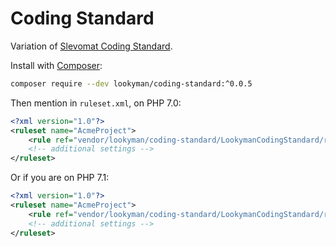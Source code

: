 # Coding Standard

Variation of [Slevomat Coding Standard](https://github.com/slevomat/coding-standard).

Install with [Composer](https://getcomposer.org):

```sh
composer require --dev lookyman/coding-standard:^0.0.5
```

Then mention in `ruleset.xml`, on PHP 7.0:

```xml
<?xml version="1.0"?>
<ruleset name="AcmeProject">
    <rule ref="vendor/lookyman/coding-standard/LookymanCodingStandard/ruleset-7.0.xml"/>
    <!-- additional settings -->
</ruleset>
```

Or if you are on PHP 7.1:

```xml
<?xml version="1.0"?>
<ruleset name="AcmeProject">
    <rule ref="vendor/lookyman/coding-standard/LookymanCodingStandard/ruleset-7.1.xml"/>
    <!-- additional settings -->
</ruleset>
```

